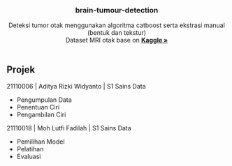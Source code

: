 <!-- PROJECT LOGO -->
<br />
<div align="center">
<h3 align="center">brain-tumour-detection</h3>

  <p align="center">
    Deteksi tumor otak menggunakan algoritma catboost serta ekstrasi manual (bentuk dan tekstur)
    <br />
    Dataset MRI otak base on <a href="https://www.kaggle.com/datasets/masoudnickparvar/brain-tumor-mri-dataset"><strong>Kaggle »</strong></a>
    <br />
    <br />
    </p>
</div>

<!-- ABOUT THE PROJECT -->
## Projek

21110006 | Aditya Rizki Widyanto | S1 Sains Data
<ul>
    <li>Pengumpulan Data</li>
    <li>Penentuan Ciri</li>
    <li>Pengambilan Ciri</li>
</ul>

21110018 | Moh Lutfi Fadilah | S1 Sains Data
<ul>
    <li>Pemilihan Model</li>
    <li>Pelatihan</li>
    <li>Evaluasi</li>
</ul>
